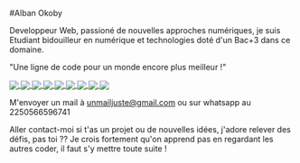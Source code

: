 #Alban Okoby

Developpeur Web, passioné de nouvelles approches numériques, je suis Etudiant bidouilleur en numérique et technologies doté d'un Bac+3 dans ce domaine.

"Une ligne de code pour un monde encore plus meilleur !"

<a href="https://github.com/alban-okoby/alban-okoby">
  <img align="center" src="https://github-readme-stats.vercel.app/api?username=alban-okoby&theme=highcontrast&show_icons=true&count_private=true&show_owner=true&hide=scss" />
</a>
<a href="https://github.com/alban-okoby/alban-okoby">
  <img align="center" src="https://github-readme-stats.vercel.app/api/top-langs/?username=alban-okoby&theme=highcontrast&show_icons=true" />
</a>
<a href="https://github.com/alban-okoby/small-cauldron">
  <img align="center" src="https://github-readme-stats.vercel.app/api/pin/?username=alban-okoby&repo=small-cauldron" />
</a>
<a href="https://github.com/anuraghazra/convoychat">
  <img align="center" src="https://github-readme-stats.vercel.app/api/pin/?username=alban-okoby&repo=cidabali&theme=dark" />
</a>
<a href="https://github.com/alban-okoby/reactJs">
  <img align="center" src="https://github-readme-stats.vercel.app/api/pin/?username=alban-okoby&repo=reactJs" />
</a>
<a href="https://github.com/alban-okoby/portfolio_perso">
  <img align="center" src="https://github-readme-stats.vercel.app/api/pin/?username=alban-okoby&repo=portfolio_perso&theme=dark" />
</a>
<a href="https://github.com/alban-okoby/moukiprojet">
  <img align="center" src="https://github-readme-stats.vercel.app/api/pin/?username=alban-okoby&repo=moukiprojet&theme=radical" />
</a>
<a href="https://github.com/alban-okoby/birthday">
  <img align="center" src="https://github-readme-stats.vercel.app/api/pin/?username=alban-okoby&repo=birthday" />
</a>
<a href="https://github.com/alban-okoby/reactNative">
  <img align="center" src="https://github-readme-stats.vercel.app/api/pin/?username=alban-okoby&repo=reactNative" />
</a>

M'envoyer un mail à unmailjuste@gmail.com 
ou sur whatsapp au 2250566596741

Aller contact-moi si t'as un projet ou de nouvelles idées, j'adore relever des défis, pas toi ?? Je crois fortement qu'on apprend pas en regardant les autres coder, il faut s'y mettre toute suite !
